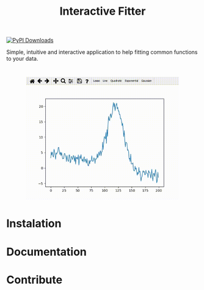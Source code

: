 <!-- <h1 align="center"> -->
<!-- <img src="/images/logo/fitter.svg" width="300"> -->
<!-- </h1><br> -->

<h1 align="center">
Interactive Fitter
</h1><br>

[![PyPI Downloads](https://img.shields.io/pypi/dm/interactive-fitter.svg?label=PyPI%20downloads)](
https://pypi.org/project/interactive-fitter/)

Simple, intuitive and interactive application to help fitting common functions to your data.

<h1 align="center">
<img src="docs/images/sample.gif" width="400" height="320" />
</h1>

# Instalation

# Documentation

# Contribute